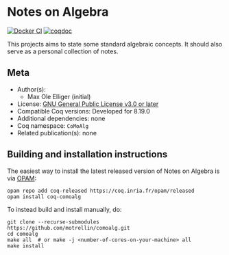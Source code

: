 <!---
This file was generated from `meta.yml`, please do not edit manually.
Follow the instructions on https://github.com/coq-community/templates to regenerate.
--->
# Notes on Algebra

[![Docker CI][docker-action-shield]][docker-action-link]
[![coqdoc][coqdoc-shield]][coqdoc-link]

[docker-action-shield]: https://github.com/motrellin/comoalg/actions/workflows/docker-action.yml/badge.svg?branch=main
[docker-action-link]: https://github.com/motrellin/comoalg/actions/workflows/docker-action.yml


[coqdoc-shield]: https://img.shields.io/badge/docs-coqdoc-blue.svg
[coqdoc-link]: https://motrellin.github.io/comoalg/./docs/toc.html


This projects aims to state some standard algebraic concepts.
It should also serve as a personal collection of notes.


## Meta

- Author(s):
  - Max Ole Elliger (initial)
- License: [GNU General Public License v3.0 or later](LICENSE)
- Compatible Coq versions: Developed for 8.19.0
- Additional dependencies: none
- Coq namespace: `CoMoAlg`
- Related publication(s): none

## Building and installation instructions

The easiest way to install the latest released version of Notes on Algebra
is via [OPAM](https://opam.ocaml.org/doc/Install.html):

```shell
opam repo add coq-released https://coq.inria.fr/opam/released
opam install coq-comoalg
```

To instead build and install manually, do:

``` shell
git clone --recurse-submodules https://github.com/motrellin/comoalg.git
cd comoalg
make all  # or make -j <number-of-cores-on-your-machine> all
make install
```



